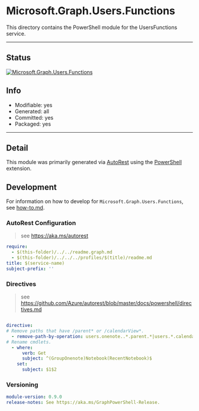 <!-- region Generated -->
# Microsoft.Graph.Users.Functions
This directory contains the PowerShell module for the UsersFunctions service.

---
## Status
[![Microsoft.Graph.Users.Functions](https://img.shields.io/powershellgallery/v/Microsoft.Graph.Users.Functions.svg?style=flat-square&label=Microsoft.Graph.Users.Functions "Microsoft.Graph.Users.Functions")](https://www.powershellgallery.com/packages/Microsoft.Graph.Users.Functions/)

## Info
- Modifiable: yes
- Generated: all
- Committed: yes
- Packaged: yes

---
## Detail
This module was primarily generated via [AutoRest](https://github.com/Azure/autorest) using the [PowerShell](https://github.com/Azure/autorest.powershell) extension.

## Development
For information on how to develop for `Microsoft.Graph.Users.Functions`, see [how-to.md](how-to.md).
<!-- endregion -->

### AutoRest Configuration

> see https://aka.ms/autorest

``` yaml
require:
  - $(this-folder)/../../readme.graph.md
  - $(this-folder)/../../../profiles/$(title)/readme.md
title: $(service-name)
subject-prefix: ''

```

### Directives

> see https://github.com/Azure/autorest/blob/master/docs/powershell/directives.md

``` yaml

directive:
# Remove paths that have /parent* or /calendarView*.
  - remove-path-by-operation: users.onenote..*.parent.*|users.*.calendarView.*|.*.notebooks.section.*|.*.sectionGroups.section.*|.*.sections.pages.*
# Rename cmdlets.
  - where:
      verb: Get
      subject: ^(GroupOnenote)Notebook(RecentNotebook)$
    set:
      subject: $1$2
```

### Versioning

``` yaml
module-version: 0.9.0
release-notes: See https://aka.ms/GraphPowerShell-Release.
```
